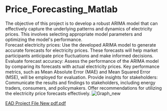 # Price_Forecasting_Matlab
The objective of this project is to develop a robust ARIMA model that can effectively capture the underlying patterns and dynamics of electricity prices. This involves selecting appropriate model parameters and optimizing the model's performance.		
Forecast electricity prices: Use the developed ARIMA model to generate accurate forecasts for electricity prices. These forecasts will help market participants anticipate price fluctuations and make informed decisions.
Evaluate forecast accuracy: Assess the performance of the ARIMA model by comparing its forecasts with actual electricity prices. Key performance metrics, such as Mean Absolute Error (MAE) and Mean Squared Error (MSE), will be employed for evaluation.
Provide insights for stakeholders: Communicate the results and findings to stakeholders, including energy traders, consumers, and policymakers. Offer recommendations for utilizing the electricity price forecasts effectively.
![Graph_new](https://github.com/SahilWadhawan/Price_Forecasting_Matlab/assets/122047068/89b59090-d036-412e-a55b-481b17e9b9e2)

[EAD Project File New pdf.pdf](https://github.com/user-attachments/files/16120193/EAD.Project.File.New.pdf.pdf)
